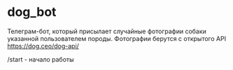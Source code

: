 # dog_bot

Телеграм-бот, который присылает случайные фотографии собаки указанной пользователем породы. Фотографии берутся с открытого API https://dog.ceo/dog-api/

/start - начало работы



